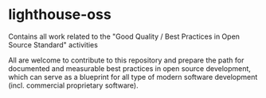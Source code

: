 # lighthouse-oss
Contains all work related to the "Good Quality / Best Practices in Open Source Standard" activities

All are welcome to contribute to this repository and prepare the path for documented
and measurable best practices in open source development, which can serve as a blueprint
for all type of modern software development (incl. commercial proprietary software).
